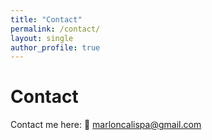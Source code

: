 ```yaml
---
title: "Contact"
permalink: /contact/
layout: single
author_profile: true
---
```


# Contact
Contact me here:
📧 marloncalispa@gmail.com  






